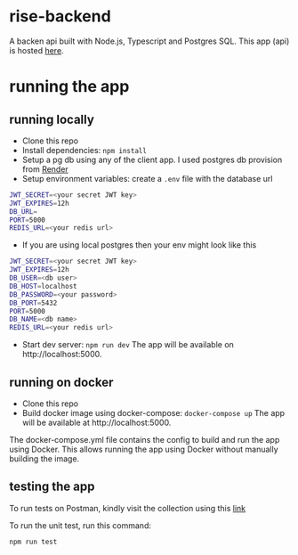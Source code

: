 # rise-backend
A backen api built with Node.js, Typescript and Postgres SQL. This app (api) is hosted [here](https://rise-backend.onrender.com/).


# running the app

## running locally

- Clone this repo
- Install dependencies: `npm install`
- Setup a pg db using any of the client app. I used postgres db provision from [Render](https://onrender.com)
- Setup environment variables: create a `.env` file with the database url

```bash
JWT_SECRET=<your secret JWT key>
JWT_EXPIRES=12h
DB_URL=
PORT=5000
REDIS_URL=<your redis url>
```

- If you are using local postgres then your env might look like this
```bash
JWT_SECRET=<your secret JWT key>
JWT_EXPIRES=12h
DB_USER=<db user>
DB_HOST=localhost
DB_PASSWORD=<your password>
DB_PORT=5432
PORT=5000
DB_NAME=<db name>
REDIS_URL=<your redis url>
```

- Start dev server: `npm run dev`
The app will be available on http://localhost:5000.

## running on docker

- Clone this repo
- Build docker image using docker-compose: `docker-compose up`
The app will be available at http://localhost:5000.

The docker-compose.yml file contains the config to build and run the app using Docker. This allows running the app using Docker without manually building the image.

## testing the app

To run tests on Postman, kindly visit the collection using this [link](https://api.postman.com/collections/11664548-8ea7a201-0b3d-4c8b-ac18-2f1ab8b49457?access_key=PMAT-01H8YSFVPDW65T0451Y0BB1YDR)

To run the unit test, run this command:
```
npm run test
```